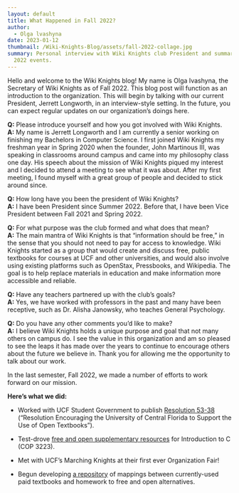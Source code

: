 ```yaml
---
layout: default
title: What Happened in Fall 2022?
author:
  - Olga lvashyna
date: 2023-01-12
thumbnail: /Wiki-Knights-Blog/assets/fall-2022-collage.jpg
summary: Personal interview with Wiki Knights club President and summary of Fall
  2022 events.
---
```

Hello and welcome to the Wiki Knights blog! My name is Olga Ivashyna, the Secretary of Wiki Knights as of Fall 2022. This blog post will function as an introduction to the organization. This will begin by talking with our current President, Jerrett Longworth, in an interview-style setting. In the future, you can expect regular updates on our organization’s doings here.

**Q:** Please introduce yourself and how you got involved with Wiki Knights.  
**A:** My name is Jerrett Longworth and I am currently a senior working on finishing my Bachelors in Computer Science. I first joined Wiki Knights my freshman year in Spring 2020 when the founder, John Martinous III, was speaking in classrooms around campus and came into my philosophy class one day. His speech about the mission of Wiki Knights piqued my interest and I decided to attend a meeting to see what it was about. After my first meeting, I found myself with a great group of people and decided to stick around since.

**Q:** How long have you been the president of Wiki Knights?  
**A:** I have been President since Summer 2022. Before that, I have been Vice President between Fall 2021 and Spring 2022.

**Q:** For what purpose was the club formed and what does that mean?  
**A:** The main mantra of Wiki Knights is that “information should be free,” in the sense that you should not need to pay for access to knowledge. Wiki Knights started as a group that would create and discuss free, public textbooks for courses at UCF and other universities, and would also involve using existing platforms such as OpenStax, Pressbooks, and Wikipedia. The goal is to help replace materials in education and make information more accessible and reliable. 

**Q:** Have any teachers partnered up with the club’s goals?  
**A:** Yes, we have worked with professors in the past and many have been receptive, such as Dr. Alisha Janowsky, who teaches General Psychology.

**Q:** Do you have any other comments you’d like to make?  
**A:** I believe Wiki Knights holds a unique purpose and goal that not many others on campus do. I see the value in this organization and am so pleased to see the leaps it has made over the years to continue to encourage others about the future we believe in. Thank you for allowing me the opportunity to talk about our work.

In the last semester, Fall 2022, we made a number of efforts to work forward on our mission.

**Here’s what we did:**

*   Worked with UCF Student Government to publish [Resolution 53-38](https://drive.google.com/file/d/1MSFLn6PgRhySwKS6_7TywZd8DmtAD45L/view?usp=sharing) (“Resolution Encouraging the University of Central Florida to Support the Use of Open Textbooks”).
    
*   Test-drove [free and open supplementary resources](https://wikiknights.github.io/cs-materials/intro-to-c) for Introduction to C (COP 3223).
    
*   Met with UCF’s Marching Knights at their first ever Organization Fair!
    
*   Begun developing [a repository](https://docs.google.com/spreadsheets/d/1sd_KQpjW5Tk74V6YLf6RrPW90wZvY1zGse2SyilE1OQ/edit?usp=share_link) of mappings between currently-used paid textbooks and homework to free and open alternatives.